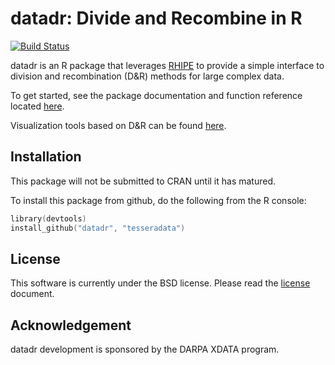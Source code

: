 # datadr: Divide and Recombine in R

[![Build Status](https://travis-ci.org/tesseradata/datadr.svg?branch=master)](https://travis-ci.org/tesseradata/datadr)

datadr is an R package that leverages [RHIPE](https://github.com/tesseradata/RHIPE) to provide a simple interface to division and recombination (D&R) methods for large complex data.

To get started, see the package documentation and function reference located [here](http://tesseradata.github.com/datadr). 

Visualization tools based on D&R can be found [here](https://github.com/tesseradata/trelliscope).

## Installation

This package will not be submitted to CRAN until it has matured.

To install this package from github, do the following from the R console:

```s
library(devtools)
install_github("datadr", "tesseradata")
```

## License

This software is currently under the BSD license.  Please read the [license](https://github.com/tesseradata/datadr/blob/master/LICENSE.md) document.

## Acknowledgement

datadr development is sponsored by the DARPA XDATA program.
